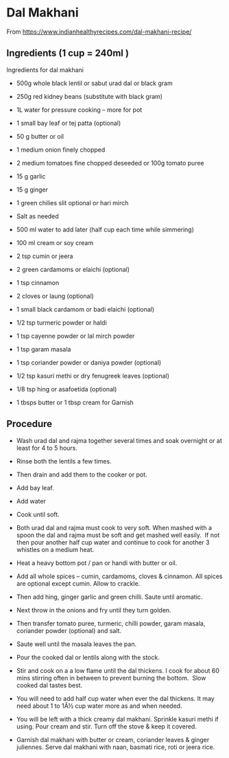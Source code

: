 # Dal Makhani

From https://www.indianhealthyrecipes.com/dal-makhani-recipe/

## Ingredients (1 cup = 240ml )

Ingredients for dal makhani
* 500g whole black lentil or sabut urad dal or black gram
* 250g red kidney beans (substitute with black gram)
* 1L water for pressure cooking – more for pot
* 1 small bay leaf or tej patta (optional)

* 50 g butter or oil
* 1 medium onion finely chopped
* 2 medium tomatoes fine chopped deseeded or 100g tomato puree
* 15 g garlic
* 15 g ginger
* 1 green chilies slit optional or hari mirch
* Salt as needed
* 500 ml water to add later (half cup each time while simmering)
* 100 ml cream or soy cream

* 2 tsp cumin or jeera
* 2 green cardamoms or elaichi (optional)
* 1 tsp cinnamon
* 2 cloves or laung (optional)
* 1 small  black cardamom or badi elaichi (optional)

* 1/2 tsp turmeric powder or haldi
* 1 tsp cayenne powder or lal mirch powder
* 1 tsp garam masala
* 1 tsp coriander powder or daniya powder (optional)
* 1/2 tsp kasuri methi or dry fenugreek leaves (optional)
* 1/8 tsp hing or asafoetida (optional)

* 1 tbsps butter or 1 tbsp cream for Garnish

## Procedure

* Wash urad dal and rajma together several times and soak overnight or at least for 4 to 5 hours.
* Rinse both the lentils a few times. 
* Then drain and add them to the cooker or pot.
* Add bay leaf.
* Add water
* Cook until soft.
* Both urad dal and rajma must cook to very soft. When mashed with a spoon the dal and rajma must be soft and get mashed well easily.  If not then pour another half cup water and continue to cook for another 3 whistles on a medium heat. 


* Heat a heavy bottom pot / pan or handi with butter or oil. 
* Add all whole spices – cumin, cardamoms, cloves & cinnamon. All spices are optional except cumin. Allow to crackle. 
* Then add hing, ginger garlic and green chilli. Saute until aromatic.
* Next throw in the onions and fry until they turn golden. 
* Then transfer tomato puree, turmeric, chilli powder, garam masala, coriander powder (optional) and salt. 
* Saute well until the masala leaves the pan.
* Pour the cooked dal or lentils along with the stock.

* Stir and cook on a a low flame until the dal thickens. I cook for about
  60 mins stirring often in between to prevent burning the bottom.  Slow
  cooked dal tastes best.
* You will need to add half cup water when ever the dal thickens. It may
  need about 1 to 1Â½ cup water more as and when needed. 
* You will be left with a thick creamy dal makhani. Sprinkle kasuri methi
  if using. Pour cream and stir. Turn off the stove & keep it covered.
* Garnish dal makhani with butter or cream, coriander leaves & ginger
  juliennes. Serve dal makhani with naan, basmati rice, roti or jeera rice.

